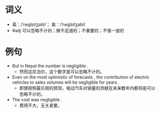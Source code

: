 # 词义
- 英：/ˈneɡlɪdʒəbl/； 美：/ˈneɡlɪdʒəbl/
- #adj 可以忽略不计的；微不足道的；不重要的；不值一提的
# 例句
- But in Nepal the number is negligible .
	- 然而这尼泊尔，这个数字是可以忽略不计的。
- Even on the most optimistic of forecasts , the contribution of electric vehicles to sales volumes will be negligible for years .
	- 即便按照最乐观的预测，电动汽车对销量的贡献在未来数年内都将是可以忽略不计的。
- The cost was negligible .
	- 费用不大，无关紧要。

